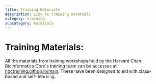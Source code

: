 ```yaml
---
title: Training Materials
description: Link to training materials
category: training
subcategory: materials
---
```


# Training Materials:

All the materials from training workshops held by the Harvard Chan Bioinformatics Core's training team can be accesses at [hbctraining.github.io/main](hbctraining.github.io/main). These have been designed to aid with class-based and self- learning.
